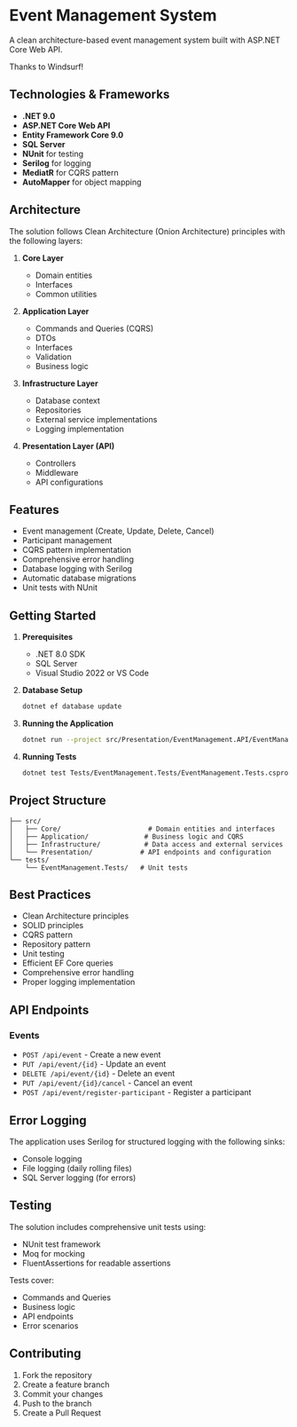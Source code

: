 # Event Management System

A clean architecture-based event management system built with ASP.NET Core Web API.

Thanks to Windsurf!

## Technologies & Frameworks

- **.NET 9.0**
- **ASP.NET Core Web API**
- **Entity Framework Core 9.0**
- **SQL Server**
- **NUnit** for testing
- **Serilog** for logging
- **MediatR** for CQRS pattern
- **AutoMapper** for object mapping

## Architecture

The solution follows Clean Architecture (Onion Architecture) principles with the following layers:

1. **Core Layer**
   - Domain entities
   - Interfaces
   - Common utilities

2. **Application Layer**
   - Commands and Queries (CQRS)
   - DTOs
   - Interfaces
   - Validation
   - Business logic

3. **Infrastructure Layer**
   - Database context
   - Repositories
   - External service implementations
   - Logging implementation

4. **Presentation Layer (API)**
   - Controllers
   - Middleware
   - API configurations

## Features

- Event management (Create, Update, Delete, Cancel)
- Participant management
- CQRS pattern implementation
- Comprehensive error handling
- Database logging with Serilog
- Automatic database migrations
- Unit tests with NUnit

## Getting Started

1. **Prerequisites**
   - .NET 8.0 SDK
   - SQL Server
   - Visual Studio 2022 or VS Code

2. **Database Setup**
   ```bash
   dotnet ef database update
   ```

3. **Running the Application**
   ```bash
   dotnet run --project src/Presentation/EventManagement.API/EventManagement.API.csproj
   ```

4. **Running Tests**
   ```bash
   dotnet test Tests/EventManagement.Tests/EventManagement.Tests.csproj
   ```

## Project Structure

```
├── src/
│   ├── Core/                      # Domain entities and interfaces
│   ├── Application/              # Business logic and CQRS
│   ├── Infrastructure/           # Data access and external services
│   └── Presentation/            # API endpoints and configuration
└── tests/
    └── EventManagement.Tests/   # Unit tests
```

## Best Practices

- Clean Architecture principles
- SOLID principles
- CQRS pattern
- Repository pattern
- Unit testing
- Efficient EF Core queries
- Comprehensive error handling
- Proper logging implementation

## API Endpoints

### Events
- `POST /api/event` - Create a new event
- `PUT /api/event/{id}` - Update an event
- `DELETE /api/event/{id}` - Delete an event
- `PUT /api/event/{id}/cancel` - Cancel an event
- `POST /api/event/register-participant` - Register a participant

## Error Logging

The application uses Serilog for structured logging with the following sinks:
- Console logging
- File logging (daily rolling files)
- SQL Server logging (for errors)

## Testing

The solution includes comprehensive unit tests using:
- NUnit test framework
- Moq for mocking
- FluentAssertions for readable assertions

Tests cover:
- Commands and Queries
- Business logic
- API endpoints
- Error scenarios

## Contributing

1. Fork the repository
2. Create a feature branch
3. Commit your changes
4. Push to the branch
5. Create a Pull Request
